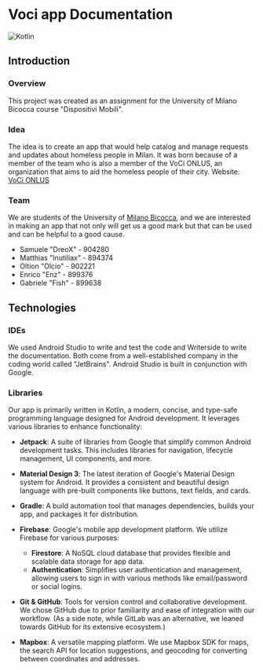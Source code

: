 # Voci app Documentation

![Kotlin](https://img.shields.io/badge/Kotlin-0095D5?style=for-the-badge&logo=kotlin&logoColor=white)

## Introduction

### Overview
This project was created as an assignment for the University of Milano Bicocca course "Dispositivi Mobili".

### Idea
The idea is to create an app that would help catalog and manage requests and updates about homeless people in Milan. It was born because of a member of the team who is also a member of the VoCi ONLUS, an organization that aims to aid the homeless people of their city.
Website: [VoCi ONLUS](https://www.volontaricittadini.it)


### Team
We are students of the University of [Milano Bicocca](https://www.unimib.it/), and we are interested in making an app that not only will get us a good mark but that can be used and can be helpful to a good cause.
- Samuele "DreoX" - 904280
- Matthias "Inutiliax" - 894374
- Oltion "Olcio" - 902221
- Enrico "Enz" - 899376
- Gabriele "Fish" - 899638

## Technologies

### IDEs
We used Android Studio to write and test the code and Writerside to write the documentation. Both come from a well-established company in the coding world called "JetBrains". Android Studio is built in conjunction with Google.

### Libraries
Our app is primarily written in Kotlin, a modern, concise, and type-safe programming language designed for Android development. It leverages various libraries to enhance functionality:

- **Jetpack**: A suite of libraries from Google that simplify common Android development tasks. This includes libraries for navigation, lifecycle management, UI components, and more.

- **Material Design 3**: The latest iteration of Google's Material Design system for Android. It provides a consistent and beautiful design language with pre-built components like buttons, text fields, and cards.

- **Gradle**: A build automation tool that manages dependencies, builds your app, and packages it for distribution.

- **Firebase**: Google's mobile app development platform. We utilize Firebase for various purposes:
  - **Firestore**: A NoSQL cloud database that provides flexible and scalable data storage for app data.
  - **Authentication**: Simplifies user authentication and management, allowing users to sign in with various methods like email/password or social logins.

- **Git & GitHub**: Tools for version control and collaborative development. We chose GitHub due to prior familiarity and ease of integration with our workflow. (As a side note, while GitLab was an alternative, we leaned towards GitHub for its extensive ecosystem.)

- **Mapbox**: A versatile mapping platform. We use Mapbox SDK for maps, the search API for location suggestions, and geocoding for converting between coordinates and addresses.
